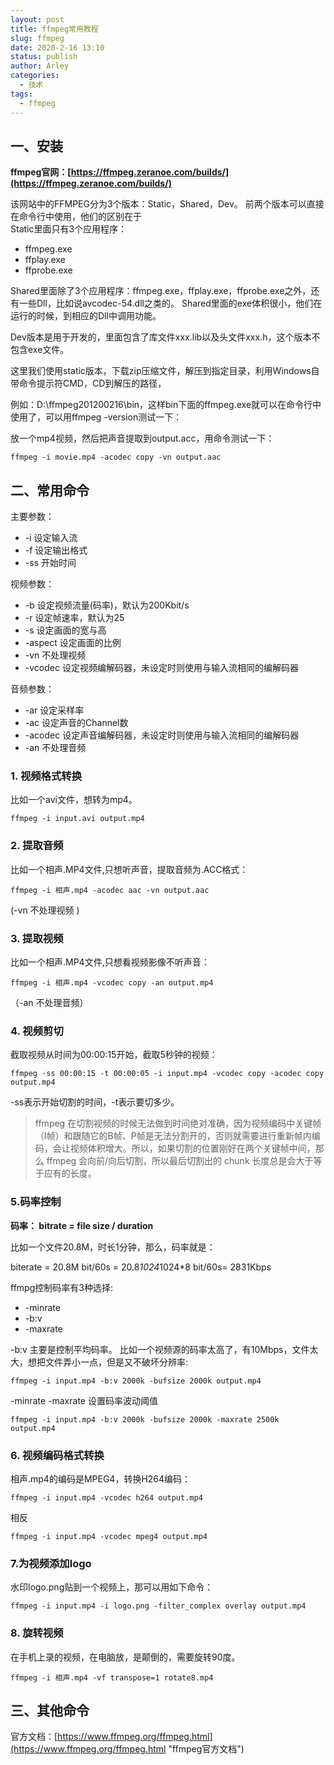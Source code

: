 ```yaml
---
layout: post
title: ffmpeg常用教程
slug: ffmpeg
date: 2020-2-16 13:10
status: publish
author: Arley
categories: 
  - 技术
tags: 
  - ffmpeg
---
```


## 一、安装

**ffmpeg官网：[https://ffmpeg.zeranoe.com/builds/](https://ffmpeg.zeranoe.com/builds/)** 

该网站中的FFMPEG分为3个版本：Static，Shared，Dev。
前两个版本可以直接在命令行中使用，他们的区别在于<br>
Static里面只有3个应用程序：

* ffmpeg.exe
* ffplay.exe
* ffprobe.exe

Shared里面除了3个应用程序：ffmpeg.exe，ffplay.exe，ffprobe.exe之外，还有一些Dll，比如说avcodec-54.dll之类的。
Shared里面的exe体积很小，他们在运行的时候，到相应的Dll中调用功能。

Dev版本是用于开发的，里面包含了库文件xxx.lib以及头文件xxx.h，这个版本不包含exe文件。

这里我们使用static版本，下载zip压缩文件，解压到指定目录，利用Windows自带命令提示符CMD，CD到解压的路径，

例如：D:\ffmpeg201200216\bin，这样bin下面的ffmpeg.exe就可以在命令行中使用了，可以用ffmpeg -version测试一下：

放一个mp4视频，然后把声音提取到output.acc，用命令测试一下：

    ffmpeg -i movie.mp4 -acodec copy -vn output.aac

## 二、常用命令
主要参数：

* -i 设定输入流 
* -f 设定输出格式 
* -ss 开始时间 

视频参数：

* -b 设定视频流量(码率)，默认为200Kbit/s 
* -r 设定帧速率，默认为25 
* -s 设定画面的宽与高 
* -aspect 设定画面的比例 
* -vn 不处理视频 
* -vcodec 设定视频编解码器，未设定时则使用与输入流相同的编解码器
 
音频参数：

* -ar 设定采样率 
* -ac 设定声音的Channel数 
* -acodec 设定声音编解码器，未设定时则使用与输入流相同的编解码器 
* -an 不处理音频

### 1. 视频格式转换

比如一个avi文件，想转为mp4。

    ffmpeg -i input.avi output.mp4

### 2. 提取音频
比如一个相声.MP4文件,只想听声音，提取音频为.ACC格式：

    ffmpeg -i 相声.mp4 -acodec aac -vn output.aac

(-vn 不处理视频 )

### 3. 提取视频
比如一个相声.MP4文件,只想看视频影像不听声音：

    ffmpeg -i 相声.mp4 -vcodec copy -an output.mp4

（-an 不处理音频）

### 4. 视频剪切
截取视频从时间为00:00:15开始，截取5秒钟的视频：

    ffmpeg -ss 00:00:15 -t 00:00:05 -i input.mp4 -vcodec copy -acodec copy output.mp4

-ss表示开始切割的时间，-t表示要切多少。

> ffmpeg 在切割视频的时候无法做到时间绝对准确，因为视频编码中关键帧（I帧）和跟随它的B帧、P帧是无法分割开的，否则就需要进行重新帧内编码，会让视频体积增大。所以，如果切割的位置刚好在两个关键帧中间，那么 ffmpeg 会向前/向后切割，所以最后切割出的 chunk 长度总是会大于等于应有的长度。

### 5.码率控制
**码率： bitrate = file size / duration**

比如一个文件20.8M，时长1分钟，那么，码率就是：

biterate = 20.8M bit/60s = 20.8*1024*1024*8 bit/60s= 2831Kbps

ffmpg控制码率有3种选择:

* -minrate
* -b:v
* -maxrate

-b:v 主要是控制平均码率。 比如一个视频源的码率太高了，有10Mbps，文件太大，想把文件弄小一点，但是又不破坏分辨率:

    ffmpeg -i input.mp4 -b:v 2000k -bufsize 2000k output.mp4

-minrate -maxrate 设置码率波动阈值

    ffmpeg -i input.mp4 -b:v 2000k -bufsize 2000k -maxrate 2500k output.mp4

### 6. 视频编码格式转换
相声.mp4的编码是MPEG4，转换H264编码：

    ffmpeg -i input.mp4 -vcodec h264 output.mp4

相反

    ffmpeg -i input.mp4 -vcodec mpeg4 output.mp4

### 7.为视频添加logo
水印logo.png贴到一个视频上，那可以用如下命令：


    ffmpeg -i input.mp4 -i logo.png -filter_complex overlay output.mp4


### 8. 旋转视频
在手机上录的视频，在电脑放，是颠倒的，需要旋转90度。

    ffmpeg -i 相声.mp4 -vf transpose=1 rotate8.mp4

## 三、其他命令
官方文档：[https://www.ffmpeg.org/ffmpeg.html](https://www.ffmpeg.org/ffmpeg.html "ffmpeg官方文档")
